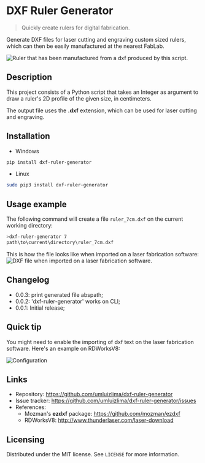# DXF Ruler Generator
> Quickly create rulers for digital fabrication.

Generate DXF files for laser cutting and engraving custom sized rulers, which can then be easily manufactured at the nearest FabLab.

![Ruler that has been manufactured from a dxf produced by this script.](https://user-images.githubusercontent.com/9170476/42137934-5cd12522-7d4b-11e8-955a-fc03ae0d657a.jpeg)

## Description

This project consists of a Python script that takes an Integer as argument to draw a ruler's 2D profile of the given size, in centimeters.

The output file uses the **.dxf** extension, which can be used for laser cutting and engraving.

## Installation

- Windows

```sh
pip install dxf-ruler-generator
```

- Linux

```sh
sudo pip3 install dxf-ruler-generator
```

## Usage example

The following command will create a file `ruler_7cm.dxf` on the current working directory:

```sh
>dxf-ruler-generator 7
path\to\current\directory\ruler_7cm.dxf
```

This is how the file looks like when imported on a laser fabrication software:
![DXF file when imported on a laser fabrication software.](https://user-images.githubusercontent.com/9170476/31572344-5b1c9016-b07a-11e7-9cd1-1e7f935b248e.png)

## Changelog

- 0.0.3: print generated file abspath;
- 0.0.2: 'dxf-ruler-generator' works on CLI;
- 0.0.1: Initial release;

## Quick tip
You might need to enable the importing of dxf text on the laser fabrication software. Here's an example on RDWorksV8:

![Configuration](https://user-images.githubusercontent.com/9170476/31572357-9d378c94-b07a-11e7-893d-8040f095141a.png)

## Links
- Repository: https://github.com/umluizlima/dxf-ruler-generator
- Issue tracker: https://github.com/umluizlima/dxf-ruler-generator/issues
- References:
  - Mozman's **ezdxf** package: https://github.com/mozman/ezdxf
  - RDWorksV8: http://www.thunderlaser.com/laser-download

## Licensing
Distributed under the MIT license. See `LICENSE` for more information.
